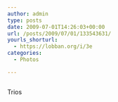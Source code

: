 ```yaml
---
author: admin
type: posts
date: 2009-07-01T14:26:03+00:00
url: /posts/2009/07/01/133543631/
yourls_shorturl:
  - https://lobban.org/i/3e
categories:
  - Photos

---
```

<div class="figure">
  <img src="https://andy.lobban.org/photo/1280/133543631/1/n6SoNyvfPpdoqfzmnT2snigD" alt="" />
</div>

Trios